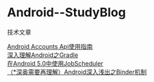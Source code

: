 # Android--StudyBlog

技术文章

<a href="http://kohoh1992.github.io/AndroidAccountsGuide/">Android Accounts Api使用指南</a><br />
<a href="http://blog.csdn.net/Innost/article/details/48228651">深入理解Android之Gradle</a><br />
<a href="http://blog.csdn.net/bboyfeiyu/article/details/44809395">在Android 5.0中使用JobScheduler</a><br />
<a href="http://blog.csdn.net/innost/article/details/6124685">（*深奥需要再理解）Android深入浅出之Binder机制</a>
